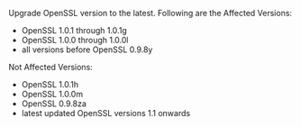 
Upgrade OpenSSL version to the latest. Following are the Affected Versions:

- OpenSSL 1.0.1 through 1.0.1g
- OpenSSL 1.0.0 through 1.0.0l
- all versions before OpenSSL 0.9.8y

Not Affected Versions:

- OpenSSL 1.0.1h
- OpenSSL 1.0.0m
- OpenSSL 0.9.8za
- latest updated OpenSSL versions 1.1 onwards
